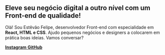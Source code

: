 <!DOCTYPE html>
<html lang="pt-br">
<head>
  <meta charset="UTF-8">
  <meta http-equiv="X-UA-Compatible" content="IE=edge">
  <meta name="viewport" content="width=device-width, initial-scale=1.0">
  <link rel="stylesheet" href="css/style.css">
</head>
<body>
  <header>
    
  </header>
  <main class="apresentacao">
    <section class="apresentacao_conteudo_geral">
      <h1 class="apresentacao_conteudo_titulo">
        Eleve seu negócio digital a outro nível <strong class="titulo_destaque">com um <span>Front-end</span> de qualidade!</strong>
      </h1>
      <p class="apresentacao_conteudo_texto">
        Olá! Sou Estêvão Felipe, desenvolvedor Front-end com especialidade em <strong>React, HTML e CSS</strong>. Ajudo pequenos negócios e designers a colocarem em prática boas ideias. Vamos conversar?
      </p>
      <div class="apresentacao_links">
        <a class="apresentacao_botao" href="https://www.instagram.com/estevao_felipe/" target="_blank">
          <b>Instagram</b>
        </a>
        <a class="apresentacao_botao" href="https://github.com/TevimF" target="_blank">
          <b>GitHub</b>
        </a>
      </div>
    </section>
  </main>
  <footer>

  </footer>
</body>
</html>
